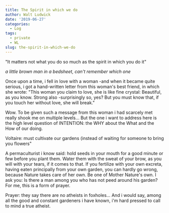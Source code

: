 ```yaml
---
title: The Spirit in which we do
author: Walt Ludwick
date: '2019-06-27'
categories:
  - Log
tags:
  - private
  - WL
slug: the-spirit-in-which-we-do
---
```


"It matters not what you do so much as the spirit in which you do it"

   _a little brown man in a bedsheet, can't remember which one_

Once upon a time, i fell in love with a woman -and when it became quite serious, i got a hand-written letter from this woman's best friend, in which she wrote:  "This woman you claim to love, she is like fine crystal:  Beautiful, as you know.  Strong also -surprisingly so, yes?  But you must know that, if you touch her without love, she will break."

Wow.  To be given such a message from this woman i had scarcely met really shook me on multiple levels... But the one i want to address here is the high level question of INTENTION:  the WHY about the What and the How of our doing.

Voltaire: must cultivate our gardens (instead of waiting for someone to bring you flowers"

A permaculturist i know said: hold seeds in your mouth for a good minute or few before you plant them. Water them with the sweat of your brow, as you will with your tears, if it comes to that.  If you fertilize with your own excreta, having eaten principally from your own garden, you can hardly go wrong, because Nature takes care of her own.  Be one of Mother Nature's own.
I ask you: Is there a man among you who has not peed around his garden?  For me, this is a form of prayer.

Prayer: they say there are no atheists in foxholes... And i would say, among all the good and constant gardeners i have known, i'm hard pressed to call to mind a true atheist.
